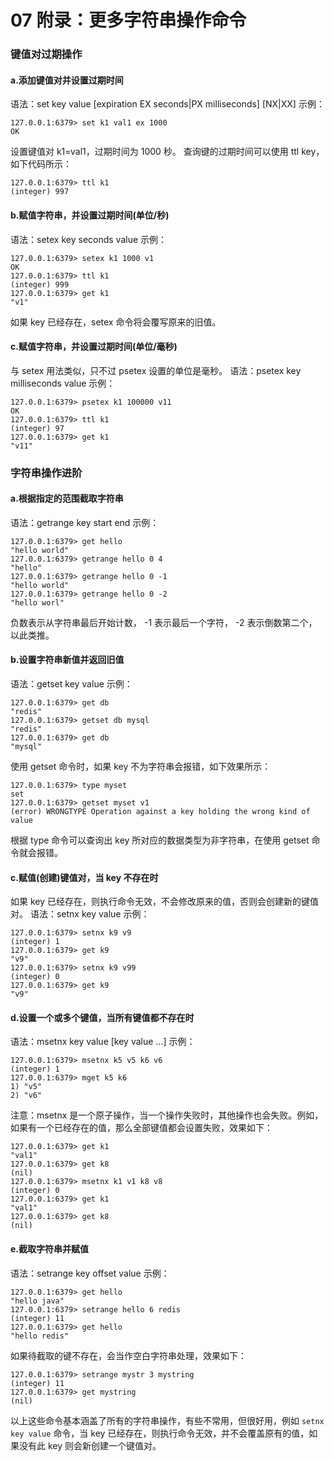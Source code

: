 # 07 附录：更多字符串操作命令

### 键值对过期操作

#### a.添加键值对并设置过期时间

语法：set key value [expiration EX seconds|PX milliseconds] [NX|XX] 示例：

```shell
127.0.0.1:6379> set k1 val1 ex 1000
OK
```

设置键值对 k1=val1，过期时间为 1000 秒。 查询键的过期时间可以使用 ttl key，如下代码所示：

```shell
127.0.0.1:6379> ttl k1
(integer) 997
```

#### b.赋值字符串，并设置过期时间(单位/秒)

语法：setex key seconds value 示例：

```shell
127.0.0.1:6379> setex k1 1000 v1
OK
127.0.0.1:6379> ttl k1
(integer) 999
127.0.0.1:6379> get k1
"v1"
```

如果 key 已经存在，setex 命令将会覆写原来的旧值。

#### c.赋值字符串，并设置过期时间(单位/毫秒)

与 setex 用法类似，只不过 psetex 设置的单位是毫秒。 语法：psetex key milliseconds value 示例：

```shell
127.0.0.1:6379> psetex k1 100000 v11
OK
127.0.0.1:6379> ttl k1
(integer) 97
127.0.0.1:6379> get k1
"v11"
```

### 字符串操作进阶

#### a.根据指定的范围截取字符串

语法：getrange key start end 示例：

```shell
127.0.0.1:6379> get hello
"hello world"
127.0.0.1:6379> getrange hello 0 4
"hello"
127.0.0.1:6379> getrange hello 0 -1
"hello world"
127.0.0.1:6379> getrange hello 0 -2
"hello worl"
```

负数表示从字符串最后开始计数， -1 表示最后一个字符， -2 表示倒数第二个，以此类推。

#### b.设置字符串新值并返回旧值

语法：getset key value 示例：

```shell
127.0.0.1:6379> get db
"redis"
127.0.0.1:6379> getset db mysql
"redis"
127.0.0.1:6379> get db
"mysql"
```

使用 getset 命令时，如果 key 不为字符串会报错，如下效果所示：

```shell
127.0.0.1:6379> type myset
set
127.0.0.1:6379> getset myset v1
(error) WRONGTYPE Operation against a key holding the wrong kind of value
```

根据 type 命令可以查询出 key 所对应的数据类型为非字符串，在使用 getset 命令就会报错。

#### c.赋值(创建)键值对，当 key 不存在时

如果 key 已经存在，则执行命令无效，不会修改原来的值，否则会创建新的键值对。 语法：setnx key value 示例：

```shell
127.0.0.1:6379> setnx k9 v9
(integer) 1
127.0.0.1:6379> get k9
"v9"
127.0.0.1:6379> setnx k9 v99
(integer) 0
127.0.0.1:6379> get k9
"v9"
```

#### d.设置一个或多个键值，当所有键值都不存在时

语法：msetnx key value [key value …] 示例：

```shell
127.0.0.1:6379> msetnx k5 v5 k6 v6
(integer) 1
127.0.0.1:6379> mget k5 k6
1) "v5"
2) "v6"
```

注意：msetnx 是一个原子操作，当一个操作失败时，其他操作也会失败。例如，如果有一个已经存在的值，那么全部键值都会设置失败，效果如下：

```shell
127.0.0.1:6379> get k1
"val1"
127.0.0.1:6379> get k8
(nil)
127.0.0.1:6379> msetnx k1 v1 k8 v8
(integer) 0
127.0.0.1:6379> get k1
"val1"
127.0.0.1:6379> get k8
(nil)
```

#### e.截取字符串并赋值

语法：setrange key offset value 示例：

```shell
127.0.0.1:6379> get hello
"hello java"
127.0.0.1:6379> setrange hello 6 redis
(integer) 11
127.0.0.1:6379> get hello
"hello redis"
```

如果待截取的键不存在，会当作空白字符串处理，效果如下：

```shell
127.0.0.1:6379> setrange mystr 3 mystring
(integer) 11
127.0.0.1:6379> get mystring
(nil)
```

以上这些命令基本涵盖了所有的字符串操作，有些不常用，但很好用，例如 `setnx key value` 命令，当 key 已经存在，则执行命令无效，并不会覆盖原有的值，如果没有此 key 则会新创建一个键值对。